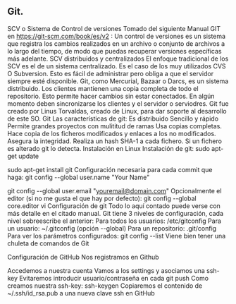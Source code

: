 ## Git.
SCV o Sistema de Control de versiones
Tomado del siguiente 
Manual GIT
 en 
https://git-scm.com/book/es/v2
:
Un control de versiones es un sistema que registra los cambios realizados en un archivo o conjunto de archivos a lo largo del tiempo, de modo que puedas recuperar versiones específicas más adelante.
SCV distribuidos y centralizados
El enfoque tradicional de los SCV es el de un sistema centralizado. Es el caso de los muy utilizados CVS O Subversion. Esto es fácil de administrar pero obliga a que el servidor siempre esté disponible.
Git, como Mercurial, Bazaar o Darcs, es un sistema distribuido. Los clientes mantienen una copia completa de todo el repositorio.  Esto permite hacer cambios sin estar conectados. En algún momento deben sincronizarse los clientes y el servidor o serviodres.
Git fue creado por Linus Torvaldas, creado de Linux, para dar soporte al desarrollo de este SO.
Git
Las características de git:
Es distribuido
Sencillo y rápido
Permite grandes proyectos con mulititud de ramas
Usa copias completas. Hace copia de los ficheros modificados y enlaces a los no modificados.
Asegura la integridad. Realiza un hash SHA-1 a cada fichero. Si un fichero es alterado git lo detecta.
Instalación en Linux
Instalación de git:
sudo apt-get update

sudo apt-get install git
Configuración necesaria para cada commit que haga:
git config --global user.name "Your Name"

git config --global user.email "youremail@domain.com"
Opcionalmente el editor (si no me gusta el que hay por defecto):
git config --global core.editor vi
Configuración de git
Todo lo aquí contado puede verse con más detalle en el citado manual.
Git tiene 3 niveles de configuración, cada nivel sobreescribe el anterior:
Para todos los usuarios: /etc/gitconfig
Para un usuario: ~/.gitconfig (opción --global)
Para un repositorio: .git/config
Para ver los parámetros configurados:
git config --list
Viene bien tener una 
chuleta de comandos de Git

Configuración de GitHub
Nos registramos en 
Github

Accedemos a nuestra cuenta
Vamos a los settings y asociamos una ssh-key
Evitaremos introducir usuario/contraseña en cada git push
Como creamos nuestra ssh-key:
ssh-keygen
Copiaremos el contenido de ~/.ssh/id_rsa.pub a una nueva clave ssh en GitHub

